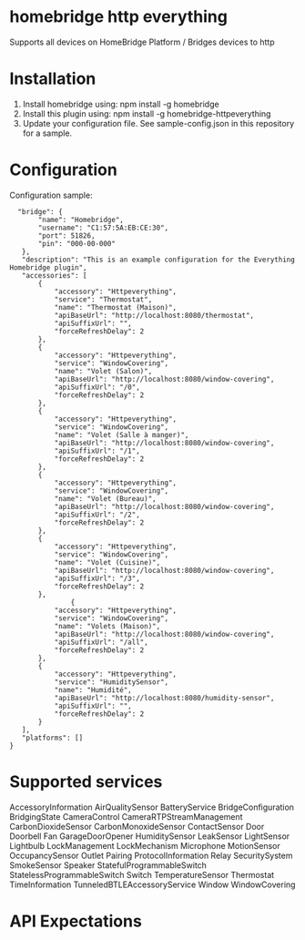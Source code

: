 # homebridge http everything

Supports all devices on HomeBridge Platform / Bridges devices to http

# Installation

1. Install homebridge using: npm install -g homebridge
2. Install this plugin using: npm install -g homebridge-httpeverything
3. Update your configuration file. See sample-config.json in this repository for a sample. 

# Configuration

Configuration sample:

 ```
   "bridge": {
		"name": "Homebridge",
		"username": "C1:57:5A:EB:CE:30",
		"port": 51826,
		"pin": "000-00-000"
	},
	"description": "This is an example configuration for the Everything Homebridge plugin",
	"accessories": [
		{
			"accessory": "Httpeverything",
			"service": "Thermostat",
			"name": "Thermostat (Maison)",
			"apiBaseUrl": "http://localhost:8080/thermostat",
			"apiSuffixUrl": "",
			"forceRefreshDelay": 2
		},
		{
			"accessory": "Httpeverything",
			"service": "WindowCovering",
			"name": "Volet (Salon)",
			"apiBaseUrl": "http://localhost:8080/window-covering",
			"apiSuffixUrl": "/0",
			"forceRefreshDelay": 2
		},
		{
			"accessory": "Httpeverything",
			"service": "WindowCovering",
			"name": "Volet (Salle à manger)",
			"apiBaseUrl": "http://localhost:8080/window-covering",
			"apiSuffixUrl": "/1",
			"forceRefreshDelay": 2
		},
		{
			"accessory": "Httpeverything",
			"service": "WindowCovering",
			"name": "Volet (Bureau)",
			"apiBaseUrl": "http://localhost:8080/window-covering",
			"apiSuffixUrl": "/2",
			"forceRefreshDelay": 2
		},
		{
			"accessory": "Httpeverything",
			"service": "WindowCovering",
			"name": "Volet (Cuisine)",
			"apiBaseUrl": "http://localhost:8080/window-covering",
			"apiSuffixUrl": "/3",
			"forceRefreshDelay": 2
		},
				{
			"accessory": "Httpeverything",
			"service": "WindowCovering",
			"name": "Volets (Maison)",
			"apiBaseUrl": "http://localhost:8080/window-covering",
			"apiSuffixUrl": "/all",
			"forceRefreshDelay": 2
		},
		{
			"accessory": "Httpeverything",
			"service": "HumiditySensor",
			"name": "Humidité",
			"apiBaseUrl": "http://localhost:8080/humidity-sensor",
			"apiSuffixUrl": "",
			"forceRefreshDelay": 2
		}
	],
	"platforms": []
}
```
# Supported services

AccessoryInformation
AirQualitySensor
BatteryService 
BridgeConfiguration
BridgingState
CameraControl
CameraRTPStreamManagement
CarbonDioxideSensor
CarbonMonoxideSensor
ContactSensor
Door
Doorbell
Fan
GarageDoorOpener
HumiditySensor
LeakSensor
LightSensor
Lightbulb
LockManagement
LockMechanism
Microphone
MotionSensor
OccupancySensor
Outlet
Pairing
ProtocolInformation
Relay
SecuritySystem
SmokeSensor
Speaker
StatefulProgrammableSwitch
StatelessProgrammableSwitch
Switch
TemperatureSensor
Thermostat
TimeInformation
TunneledBTLEAccessoryService
Window
WindowCovering  

# API Expectations


